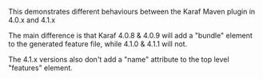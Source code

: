 This demonstrates different behaviours between the Karaf Maven plugin in 4.0.x and 4.1.x

The main difference is that Karaf 4.0.8 & 4.0.9 will add a "bundle" element to the generated feature file, while 4.1.0 & 4.1.1 will not.

The 4.1.x versions also don't add a "name" attribute to the top level "features" element.

